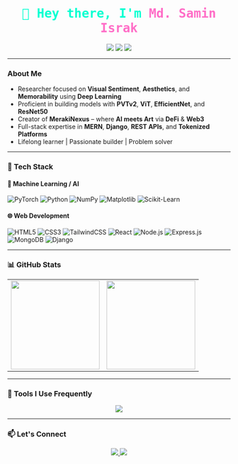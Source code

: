 <h1 align="center" style="color:#00FFD1; font-family:'Fira Code', monospace; font-weight:600;">
  👋 Hey there, I'm <span style="color:#FF6EC7;">Md. Samin Israk</span>
</h1>

<p align="center">
  <img src="https://img.shields.io/badge/Machine%20Learning-Researcher-red?style=for-the-badge">
  <img src="https://img.shields.io/badge/Full%20Stack-Developer-blue?style=for-the-badge">
  <img src="https://img.shields.io/badge/AI%20Art%20%7C%20Web3%20%7C%20DeFi-Explorer-purple?style=for-the-badge">
</p>

---

###  About Me

-  Researcher focused on **Visual Sentiment**, **Aesthetics**, and **Memorability** using **Deep Learning**
-  Proficient in building models with **PVTv2**, **ViT**, **EfficientNet**, and **ResNet50**
-  Creator of **MerakiNexus** – where **AI meets Art** via **DeFi** & **Web3**
-  Full-stack expertise in **MERN**, **Django**, **REST APIs**, and **Tokenized Platforms**
-  Lifelong learner | Passionate builder | Problem solver

---

### 🚀 Tech Stack

#### 🤖 Machine Learning / AI
![PyTorch](https://img.shields.io/badge/PyTorch-%23EE4C2C.svg?style=for-the-badge&logo=PyTorch&logoColor=white)
![Python](https://img.shields.io/badge/Python-3776AB?style=for-the-badge&logo=python&logoColor=white)
![NumPy](https://img.shields.io/badge/Numpy-013243?style=for-the-badge&logo=numpy&logoColor=white)
![Matplotlib](https://img.shields.io/badge/Matplotlib-11557C?style=for-the-badge&logo=matplotlib&logoColor=white)
![Scikit-Learn](https://img.shields.io/badge/Scikit--Learn-F7931E?style=for-the-badge&logo=scikit-learn&logoColor=white)

#### 🌐 Web Development
![HTML5](https://img.shields.io/badge/HTML5-E34F26?style=for-the-badge&logo=html5&logoColor=white)
![CSS3](https://img.shields.io/badge/CSS3-1572B6?style=for-the-badge&logo=css3&logoColor=white)
![TailwindCSS](https://img.shields.io/badge/Tailwind-06B6D4?style=for-the-badge&logo=tailwindcss&logoColor=white)
![React](https://img.shields.io/badge/React-61DAFB?style=for-the-badge&logo=react&logoColor=black)
![Node.js](https://img.shields.io/badge/Node.js-339933?style=for-the-badge&logo=node.js&logoColor=white)
![Express.js](https://img.shields.io/badge/Express-000000?style=for-the-badge&logo=express&logoColor=white)
![MongoDB](https://img.shields.io/badge/MongoDB-47A248?style=for-the-badge&logo=mongodb&logoColor=white)
![Django](https://img.shields.io/badge/Django-092E20?style=for-the-badge&logo=django&logoColor=white)

---

### 📊 GitHub Stats

<table align="center">
  <tr>
    <td>
      <img src="https://github-readme-stats.vercel.app/api?username=Samin1362&show_icons=true&theme=tokyonight&rank_icon=github&include_all_commits=true&count_private=true" height="200px"/>
    </td>
    <td>
      <img src="https://github-readme-stats.vercel.app/api/top-langs/?username=Samin1362&layout=compact&theme=tokyonight&langs_count=10" height="200px"/>
    </td>
  </tr>
</table>

---

### 🧰 Tools I Use Frequently

<p align="center">
  <img src="https://skillicons.dev/icons?i=python,pytorch,numpy,matplotlib,scikit-learn,django,react,nodejs,express,mongodb,html,css,javascript,git,vscode,figma" />
</p>

---

### 📫 Let's Connect

<p align="center">
  <a href="mailto:saminisrak1991@gmail.com">
    <img src="https://img.shields.io/badge/Gmail-D14836?style=for-the-badge&logo=gmail&logoColor=white"/>
  </a>
  <a href="https://www.linkedin.com/in/samin-israk-157800141">
    <img src="https://img.shields.io/badge/LinkedIn-0A66C2?style=for-the-badge&logo=linkedin&logoColor=white"/>
  </a>
</p>
